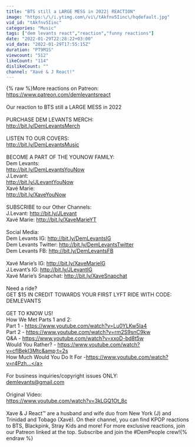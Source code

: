 ```yaml
---
title: "BTS still a LARGE MESS in 2022| REACTION"
image: "https:\/\/i.ytimg.com\/vi\/tAkfnv5Iinc\/hqdefault.jpg"
vid_id: "tAkfnv5Iinc"
categories: "Music"
tags: ["dem levants react","reaction","funny reactions"]
date: "2022-01-29T22:28:22+03:00"
vid_date: "2022-01-29T17:55:15Z"
duration: "PT9M1S"
viewcount: "512"
likeCount: "114"
dislikeCount: ""
channel: "Xavé & J React!"
---
```

{% raw %}More reactions on Patreon: <br /><a rel="nofollow" target="blank" href="https://www.patreon.com/demlevantsreact">https://www.patreon.com/demlevantsreact</a><br /><br />Our reaction to BTS still a LARGE MESS in 2022<br /><br />PURCHASE DEM LEVANTS MERCH:<br /><a rel="nofollow" target="blank" href="http://bit.ly/DemLevantsMerch">http://bit.ly/DemLevantsMerch</a><br /><br />LISTEN TO OUR COVERS:<br /><a rel="nofollow" target="blank" href="http://bit.ly/DemLevantsMusic">http://bit.ly/DemLevantsMusic</a><br /><br />BECOME A PART OF THE YOUNOW FAMILY:<br />Dem Levants:<br /><a rel="nofollow" target="blank" href="http://bit.ly/DemLevantsYouNow">http://bit.ly/DemLevantsYouNow</a><br />J.Levant:<br /><a rel="nofollow" target="blank" href="http://bit.ly/JLevantYouNow">http://bit.ly/JLevantYouNow</a><br />Xavé Marie:<br /><a rel="nofollow" target="blank" href="http://bit.ly/XaveYouNow">http://bit.ly/XaveYouNow</a><br /><br />SUBSCRIBE to our Other Channels:<br />J.Levant: <a rel="nofollow" target="blank" href="http://bit.ly/JLevant">http://bit.ly/JLevant</a><br />Xavé Marie: <a rel="nofollow" target="blank" href="http://bit.ly/XaveMarieYT">http://bit.ly/XaveMarieYT</a><br /><br />Social Media:<br />Dem Levants IG: <a rel="nofollow" target="blank" href="http://bit.ly/DemLevantsIG">http://bit.ly/DemLevantsIG</a><br />Dem Levants Twitter: <a rel="nofollow" target="blank" href="http://bit.ly/DemLevantsTwitter">http://bit.ly/DemLevantsTwitter</a><br />Dem Levants FB: <a rel="nofollow" target="blank" href="http://bit.ly/DemLevantsFB">http://bit.ly/DemLevantsFB</a><br /><br />Xavé Marie’s IG: <a rel="nofollow" target="blank" href="http://bit.ly/XaveMarieIG">http://bit.ly/XaveMarieIG</a><br />J.Levant’s IG: <a rel="nofollow" target="blank" href="http://bit.ly/JLevantIG">http://bit.ly/JLevantIG</a><br />Xavé Marie’s Snapchat: <a rel="nofollow" target="blank" href="http://bit.ly/XaveSnapchat">http://bit.ly/XaveSnapchat</a><br /><br />Need a ride?<br />GET $15 IN CREDIT TOWARDS YOUR FIRST LYFT RIDE WITH CODE:<br />DEMLEVANTS<br /><br />GET TO KNOW US!<br />How We Met Parts 1 and 2:<br />Part 1 - <a rel="nofollow" target="blank" href="https://www.youtube.com/watch?v=Lu0YLKw5Ia4">https://www.youtube.com/watch?v=Lu0YLKw5Ia4</a><br />Part 2 - <a rel="nofollow" target="blank" href="https://www.youtube.com/watch?v=rm2S9snC9kw">https://www.youtube.com/watch?v=rm2S9snC9kw</a><br />Q&amp;A - <a rel="nofollow" target="blank" href="https://www.youtube.com/watch?v=xxoD-bd8t5w">https://www.youtube.com/watch?v=xxoD-bd8t5w</a><br />Would You Rather? - <a rel="nofollow" target="blank" href="https://www.youtube.com/watch?v=cfIBekI3Mtc&amp;t=2s">https://www.youtube.com/watch?v=cfIBekI3Mtc&amp;t=2s</a><br />How Much Would You Do It For -<a rel="nofollow" target="blank" href="https://www.youtube.com/watch?v=r4Pzh...">https://www.youtube.com/watch?v=r4Pzh...</a><br /><br />For business inquiries/copyright issues ONLY:<br />demlevants@gmail.com<br /><br />Original Video:<br /><a rel="nofollow" target="blank" href="https://www.youtube.com/watch?v=3kLGQ1Ot_8c">https://www.youtube.com/watch?v=3kLGQ1Ot_8c</a><br /><br />Xave &amp; J React™ are a husband and wife duo from New York (J) and Trinidad and Tobago (Xavé). On their channel, you can find KPOP reactions to BTS, Blackpink, Stray Kids and more! For more exclusive reactions, join our Patreon linked at the top. Subscribe and join the #DemPeople crew!{% endraw %}
